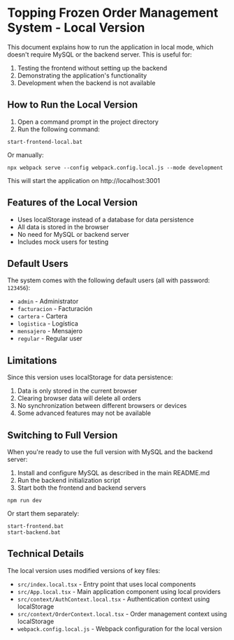 # Topping Frozen Order Management System - Local Version

This document explains how to run the application in local mode, which doesn't require MySQL or the backend server. This is useful for:

1. Testing the frontend without setting up the backend
2. Demonstrating the application's functionality
3. Development when the backend is not available

## How to Run the Local Version

1. Open a command prompt in the project directory
2. Run the following command:

```
start-frontend-local.bat
```

Or manually:

```
npx webpack serve --config webpack.config.local.js --mode development
```

This will start the application on http://localhost:3001

## Features of the Local Version

- Uses localStorage instead of a database for data persistence
- All data is stored in the browser
- No need for MySQL or backend server
- Includes mock users for testing

## Default Users

The system comes with the following default users (all with password: `123456`):

- `admin` - Administrator
- `facturacion` - Facturación
- `cartera` - Cartera
- `logistica` - Logística
- `mensajero` - Mensajero
- `regular` - Regular user

## Limitations

Since this version uses localStorage for data persistence:

1. Data is only stored in the current browser
2. Clearing browser data will delete all orders
3. No synchronization between different browsers or devices
4. Some advanced features may not be available

## Switching to Full Version

When you're ready to use the full version with MySQL and the backend server:

1. Install and configure MySQL as described in the main README.md
2. Run the backend initialization script
3. Start both the frontend and backend servers

```
npm run dev
```

Or start them separately:

```
start-frontend.bat
start-backend.bat
```

## Technical Details

The local version uses modified versions of key files:

- `src/index.local.tsx` - Entry point that uses local components
- `src/App.local.tsx` - Main application component using local providers
- `src/context/AuthContext.local.tsx` - Authentication context using localStorage
- `src/context/OrderContext.local.tsx` - Order management context using localStorage
- `webpack.config.local.js` - Webpack configuration for the local version
